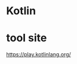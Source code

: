 # Kotlin

# tool site
<a href="https://play.kotlinlang.org/" target="_blank">https://play.kotlinlang.org/</a>
